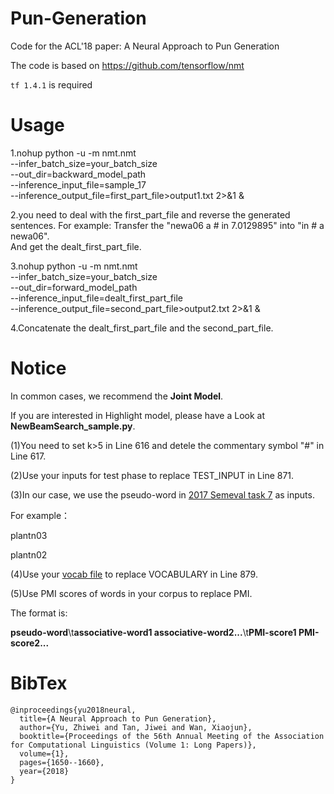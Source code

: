 # Pun-Generation
Code for the ACL'18 paper: A Neural Approach to Pun Generation

The code is based on 
https://github.com/tensorflow/nmt

`tf 1.4.1` is required
# Usage

1.nohup python -u -m nmt.nmt \
    --infer_batch_size=your_batch_size \
    --out_dir=backward_model_path \
    --inference_input_file=sample_17\
    --inference_output_file=first_part_file>output1.txt 2>&1 &
   
   
2.you need to deal with the first_part_file and reverse the generated sentences. 
For example: Transfer the "newa06 a # in  7.0129895" into "in # a newa06".  
And get the dealt_first_part_file.


3.nohup python -u -m nmt.nmt \
    --infer_batch_size=your_batch_size \
    --out_dir=forward_model_path \
    --inference_input_file=dealt_first_part_file \
    --inference_output_file=second_part_file>output2.txt 2>&1 &
    
4.Concatenate the dealt_first_part_file and the second_part_file.

# Notice
In common cases, we recommend the **Joint Model**.

If you are interested in Highlight model, please have a Look at **NewBeamSearch_sample.py**. 

(1)You need to set k>5 in Line 616 and detele the commentary symbol "#" in Line 617.

(2)Use your inputs for test phase to replace TEST_INPUT in Line 871.

(3)In our case, we use the pseudo-word in [2017 Semeval task 7](http://alt.qcri.org/semeval2017/task7/) as inputs.

For example：

plantn03

plantn02

(4)Use your [vocab file](https://github.com/tensorflow/nmt/blob/master/nmt/testdata/test_infer_vocab.src) to replace VOCABULARY in Line 879.

(5)Use PMI scores of words in your corpus to replace PMI.

The format is:

**pseudo-word**\t**associative-word1 associative-word2...**\t**PMI-score1 PMI-score2...**  


 

# BibTex
    @inproceedings{yu2018neural,
      title={A Neural Approach to Pun Generation},
      author={Yu, Zhiwei and Tan, Jiwei and Wan, Xiaojun},
      booktitle={Proceedings of the 56th Annual Meeting of the Association for Computational Linguistics (Volume 1: Long Papers)},
      volume={1},
      pages={1650--1660},
      year={2018}
    }
